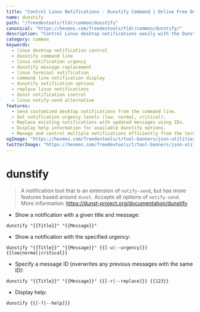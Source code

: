 ```yaml
---
title: "Control Linux Notifications - Dunstify Command | Online Free DevTools by Hexmos"
name: dunstify
path: "/freedevtools/tldr/common/dunstify"
canonical: "https://hexmos.com/freedevtools/tldr/common/dunstify/"
description: "Control Linux desktop notifications easily with the Dunstify command.  Customize urgency, replace messages, and enhance your notification experience. Free online tool, no registration required."
category: common
keywords:
  - linux desktop notification control
  - dunstify command line
  - linux notification urgency
  - dunstify message replacement
  - linux terminal notification
  - command line notification display
  - dunstify notification options
  - replace linux notifications
  - dunst notification control
  - linux notify-send alternative
features:
  - Send customized desktop notifications from the command line.
  - Set notification urgency levels (low, normal, critical).
  - Replace existing notifications with updated messages using IDs.
  - Display help information for available dunstify options.
  - Manage and control multiple notifications efficiently from the terminal.
ogImage: "https://hexmos.com/freedevtools/t/tool-banners/json-utilities-banner.png"
twitterImage: "https://hexmos.com/freedevtools/t/tool-banners/json-utilities-banner.png"
---
```


# dunstify

> A notification tool that is an extension of `notify-send`, but has more features based around `dunst`.
> Accepts all options of `notify-send`.
> More information: <https://dunst-project.org/documentation/dunstify>.

- Show a notification with a given title and message:

`dunstify "{{Title}}" "{{Message}}"`

- Show a notification with the specified urgency:

`dunstify "{{Title}}" "{{Message}}" {{[-u|--urgency]}} {{low|normal|critical}}`

- Specify a message ID (overwrites any previous messages with the same ID):

`dunstify "{{Title}}" "{{Message}}" {{[-r|--replace]}} {{123}}`

- Display help:

`dunstify {{[-?|--help]}}`

